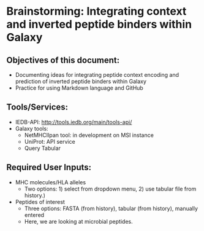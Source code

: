 # Brainstorming: Integrating context and inverted peptide binders within Galaxy

## Objectives of this document:
* Documenting ideas for integrating peptide context encoding and prediction of inverted peptide binders within Galaxy
* Practice for using Markdown language and GitHub

## Tools/Services:
* IEDB-API: http://tools.iedb.org/main/tools-api/
* Galaxy tools:
   - NetMHCIIpan tool: in development on MSI instance
   - UniProt: API service
   - Query Tabular
 
## Required User Inputs:
* MHC molecules/HLA alleles
  - Two options: 1) select from dropdown menu, 2) use tabular file from history.)
* Peptides of interest
  - Three options: FASTA (from history), tabular (from history), manually entered
  - Here, we are looking at microbial peptides.
